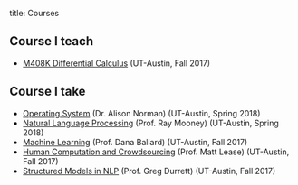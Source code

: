title: Courses

## Course I teach

- [M408K Differential Calculus]({filename}/pages/teach/m408k.md) (UT-Austin, Fall 2017)

## Course I take

- [Operating System](https://www.cs.utexas.edu/users/ans/classes/cs439/schedule.html) (Dr. Alison Norman) (UT-Austin, Spring 2018)
- [Natural Language Processing](https://www.cs.utexas.edu/~mooney/cs388/) (Prof. Ray Mooney) (UT-Austin, Spring 2018)
- [Machine Learning](http://www.cs.utexas.edu/~dana/MLClass/446outline.html) (Prof. Dana Ballard) (UT-Austin, Fall 2017)
- [Human Computation and Crowdsourcing](http://courses.ischool.utexas.edu/Lease_Matt/2017/Fall/INF385T/) (Prof. Matt Lease) (UT-Austin, Fall 2017)
- [Structured Models in NLP](http://www.cs.utexas.edu/~gdurrett/courses/fa2017-cs395t.shtml) (Prof. Greg Durrett) (UT-Austin, Fall 2017)